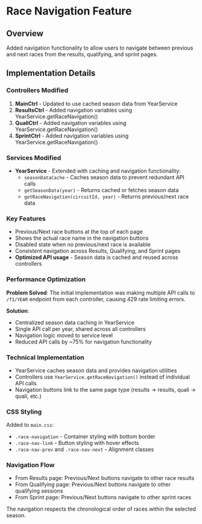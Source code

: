# Race Navigation Feature

## Overview
Added navigation functionality to allow users to navigate between previous and next races from the results, qualifying, and sprint pages.

## Implementation Details

### Controllers Modified
1. **MainCtrl** - Updated to use cached season data from YearService
2. **ResultsCtrl** - Added navigation variables using YearService.getRaceNavigation()
3. **QualiCtrl** - Added navigation variables using YearService.getRaceNavigation()
4. **SprintCtrl** - Added navigation variables using YearService.getRaceNavigation()

### Services Modified
- **YearService** - Extended with caching and navigation functionality:
  - `seasonDataCache` - Caches season data to prevent redundant API calls
  - `getSeasonData(year)` - Returns cached or fetches season data
  - `getRaceNavigation(circuitId, year)` - Returns previous/next race data

### Key Features
- Previous/Next race buttons at the top of each page
- Shows the actual race name in the navigation buttons
- Disabled state when no previous/next race is available
- Consistent navigation across Results, Qualifying, and Sprint pages
- **Optimized API usage** - Season data is cached and reused across controllers

### Performance Optimization
**Problem Solved**: The initial implementation was making multiple API calls to `/f1/YEAR` endpoint from each controller, causing 429 rate limiting errors.

**Solution**: 
- Centralized season data caching in YearService
- Single API call per year, shared across all controllers
- Navigation logic moved to service level
- Reduced API calls by ~75% for navigation functionality

### Technical Implementation
- YearService caches season data and provides navigation utilities
- Controllers use `YearService.getRaceNavigation()` instead of individual API calls
- Navigation buttons link to the same page type (results → results, quali → quali, etc.)

### CSS Styling
Added to `main.css`:
- `.race-navigation` - Container styling with bottom border
- `.race-nav-link` - Button styling with hover effects
- `.race-nav-prev` and `.race-nav-next` - Alignment classes

### Navigation Flow
- From Results page: Previous/Next buttons navigate to other race results
- From Qualifying page: Previous/Next buttons navigate to other qualifying sessions
- From Sprint page: Previous/Next buttons navigate to other sprint races

The navigation respects the chronological order of races within the selected season.
